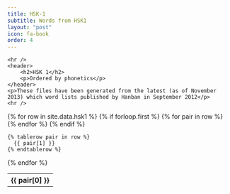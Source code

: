 ```yaml
---
title: HSK-1
subtitle: Words from HSK1
layout: "post"
icon: fa-book
order: 4
---
```

	<hr />
	<header>
		<h2>HSK 1</h2>
		<p>Ordered by phonetics</p>
	</header>
	<p>These files have been generated from the latest (as of November 2013) which word lists published by Hanban in September 2012</p>
	<hr />

<table>
  {% for row in site.data.hsk1 %}
    {% if forloop.first %}
    <tr>
      {% for pair in row %}
        <th>{{ pair[0] }}</th>
      {% endfor %}
    </tr>
    {% endif %}

    {% tablerow pair in row %}
      {{ pair[1] }}
    {% endtablerow %}
  {% endfor %}
</table>
